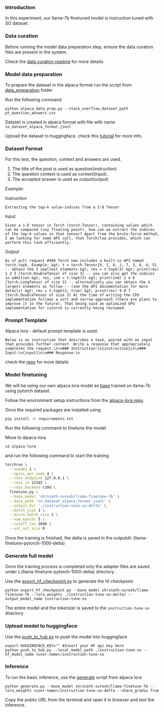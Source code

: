 ### Introduction

In this experiment, our llama-7b finetuned model is instruction tuned with SO dataset.

### Data curation

Before running the model data preparation step, ensure the data curation files are present in the system.

Check the [data curation readme](../../data_curation/README.md) for more details


### Model data preparation

To prepare the dataset in the alpaca format run the script from [data_preparation](data_preparation/README.md) folder

Run the following command

```
python alpaca_data_prep.py --stack_overflow_dataset_path pt_question_answers.csv
```

Dataset is created in alpaca format with file with name `so_dataset_alpaca_format.jsonl`

Upload the dataset to huggingface. check this [tutorial](https://huggingface.co/docs/datasets/v1.16.0/upload_dataset.html) for more info.

### Dataset Format

For this test, the question, context and answers are used.

1. The title of the post is used as question(instruction) 
2. The question context is used as context(input).
3. The accepted answer is used as output(output)


Example:

Instruction

```
Extracting the top-k value-indices from a 1-D Tensor
``` 

Input
```
Given a 1-D tensor in Torch (torch.Tensor), containing values which can be compared (say floating point), how can we extract the indices of the top-k values in that tensor? Apart from the brute-force method, I am looking for some API call, that Torch/lua provides, which can perform this task efficiently.
```

Output
```
As of pull request #496 Torch now includes a built-in API named torch.topk. Example: &gt; t = torch.Tensor{9, 1, 8, 2, 7, 3, 6, 4, 5} -- obtain the 3 smallest elements &gt; res = t:topk(3) &gt; print(res) 1 2 3 [torch.DoubleTensor of size 3] -- you can also get the indices in addition &gt; res, ind = t:topk(3) &gt; print(ind) 2 4 6 [torch.LongTensor of size 3] -- alternatively you can obtain the k largest elements as follow -- (see the API documentation for more details) &gt; res = t:topk(3, true) &gt; print(res) 9 8 7 [torch.DoubleTensor of size 3] At the time of writing the CPU implementation follows a sort and narrow approach (there are plans to improve it in the future). That being said an optimized GPU implementation for cutorch is currently being reviewed.
```

### Prompt Template

Alpaca lora - default prompt template is used.

```
Below is an instruction that describes a task, paired with an input that provides further context. Write a response that appropriately completes the request.\n\n### Instruction:\n{instruction}\n\n### Input:\n{input}\n\n### Response:\n
```

check the [repo](https://github.com/tloen/alpaca-lora/tree/main/templates) for more details


### Model finetuning

We will be using our own alpaca lora model as [base](../llama-finetune-7b) trained on llama-7b using pytorch dataset.

Follow the environment setup instructions from the [alpaca-lora repo](https://github.com/tloen/alpaca-lora.git).

Once the required packages are installed using 

```
pip install -r requirements.txt
```

Run the following command to finetune the model

Move to alpaca-lora

```
cd alpaca-lora
```

and run the following command to start the training

```bash
torchrun \
  --nnodes 1 \
  --nproc_per_node 4 \
  --rdzv_endpoint 127.0.0.1 \
  --rdzv_id 12345 \
  --rdzv_backend c10d \
  finetune.py \
  --base_model 'shrinath-suresh/llama-finetune-7b' \
  --data_path 'so_dataset_alpaca_format.jsonl' \
  --output_dir './instruction-tune-so-delta' \
  --batch_size 1 \
  --micro_batch_size 1 \
  --num_epochs 5 \
  --cutoff_len 2048 \
  --val_set_size 0
```

Once the training is finished, the delta is saved in the outputdir (llama-finetune-pytorch-1000-delta)


### Generate full model

Once the training process is completed only the adapter files are saved under (./llama-finetune-pytorch-1000-delta) directory . 

Use the [export_hf_checkpoint.py](../../utils/export_hf_checkpoint.py) to generate the hf checkpoint

```
python export_hf_checkpoint.py --base_model shrinath-suresh/llama-finetune-7b --lora_weights ./instruction-tune-so-delta/ --output_model_name instruction-tune-so
```

The entire model and the tokenizer is saved to the `instruction-tune-so` directory

### Upload model to huggingface

Use the [push_to_hub.py](../../utils/push_to_hub.py) to push the model into huggingface

```
export HUGGINGFACE_KEY="" #Insert your HF api key here
python push_to_hub.py --local_model_path ./instruction-tune-so --hf_model_name <user-name>/instruction-tune-so
```

### Inference

To run the basic inference, use the [generate](https://github.com/tloen/alpaca-lora/blob/main/generate.py) script from alpaca lora

```
python generate.py --base_model shrinath-suresh/llama-finetune-7b --lora_weights <user-name>/instruction-tune-so-delta --share_gradio True
```

Copy the public URL from the terminal and open it in browser and test the inference.





